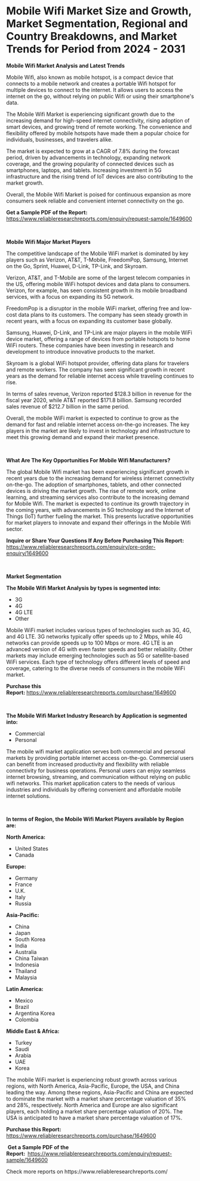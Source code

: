 <p><h1>Mobile Wifi Market Size and Growth, Market Segmentation, Regional and Country Breakdowns, and Market Trends for Period from 2024 -  2031</h1></p><p><strong>Mobile Wifi Market Analysis and Latest Trends</strong></p>
<p><p>Mobile Wifi, also known as mobile hotspot, is a compact device that connects to a mobile network and creates a portable Wifi hotspot for multiple devices to connect to the internet. It allows users to access the internet on the go, without relying on public Wifi or using their smartphone's data.</p><p>The Mobile Wifi Market is experiencing significant growth due to the increasing demand for high-speed internet connectivity, rising adoption of smart devices, and growing trend of remote working. The convenience and flexibility offered by mobile hotspots have made them a popular choice for individuals, businesses, and travelers alike.</p><p>The market is expected to grow at a CAGR of 7.8% during the forecast period, driven by advancements in technology, expanding network coverage, and the growing popularity of connected devices such as smartphones, laptops, and tablets. Increasing investment in 5G infrastructure and the rising trend of IoT devices are also contributing to the market growth.</p><p>Overall, the Mobile Wifi Market is poised for continuous expansion as more consumers seek reliable and convenient internet connectivity on the go.</p></p>
<p><strong>Get a Sample PDF of the Report:&nbsp;</strong> <a href="https://www.reliableresearchreports.com/enquiry/request-sample/1649600">https://www.reliableresearchreports.com/enquiry/request-sample/1649600</a></p>
<p>&nbsp;</p>
<p><strong>Mobile Wifi Major Market Players</strong></p>
<p><p>The competitive landscape of the Mobile WiFi market is dominated by key players such as Verizon, AT&T, T-Mobile, FreedomPop, Samsung, Internet on the Go, Sprint, Huawei, D-Link, TP-Link, and Skyroam. </p><p>Verizon, AT&T, and T-Mobile are some of the largest telecom companies in the US, offering mobile WiFi hotspot devices and data plans to consumers. Verizon, for example, has seen consistent growth in its mobile broadband services, with a focus on expanding its 5G network. </p><p>FreedomPop is a disruptor in the mobile WiFi market, offering free and low-cost data plans to its customers. The company has seen steady growth in recent years, with a focus on expanding its customer base globally. </p><p>Samsung, Huawei, D-Link, and TP-Link are major players in the mobile WiFi device market, offering a range of devices from portable hotspots to home WiFi routers. These companies have been investing in research and development to introduce innovative products to the market. </p><p>Skyroam is a global WiFi hotspot provider, offering data plans for travelers and remote workers. The company has seen significant growth in recent years as the demand for reliable internet access while traveling continues to rise.</p><p>In terms of sales revenue, Verizon reported $128.3 billion in revenue for the fiscal year 2020, while AT&T reported $171.8 billion. Samsung recorded sales revenue of $212.7 billion in the same period.</p><p>Overall, the mobile WiFi market is expected to continue to grow as the demand for fast and reliable internet access on-the-go increases. The key players in the market are likely to invest in technology and infrastructure to meet this growing demand and expand their market presence.</p></p>
<p>&nbsp;</p>
<p><strong>What Are The Key Opportunities For Mobile Wifi Manufacturers?</strong></p>
<p><p>The global Mobile Wifi market has been experiencing significant growth in recent years due to the increasing demand for wireless internet connectivity on-the-go. The adoption of smartphones, tablets, and other connected devices is driving the market growth. The rise of remote work, online learning, and streaming services also contribute to the increasing demand for Mobile Wifi. The market is expected to continue its growth trajectory in the coming years, with advancements in 5G technology and the Internet of Things (IoT) further fueling the market. This presents lucrative opportunities for market players to innovate and expand their offerings in the Mobile Wifi sector.</p></p>
<p><strong>Inquire or Share Your Questions If Any Before Purchasing This Report:</strong> <a href="https://www.reliableresearchreports.com/enquiry/pre-order-enquiry/1649600">https://www.reliableresearchreports.com/enquiry/pre-order-enquiry/1649600</a></p>
<p>&nbsp;</p>
<p><strong>Market Segmentation</strong></p>
<p><strong>The Mobile Wifi Market Analysis by types is segmented into:</strong></p>
<p><ul><li>3G</li><li>4G</li><li>4G LTE</li><li>Other</li></ul></p>
<p><p>Mobile WiFi market includes various types of technologies such as 3G, 4G, and 4G LTE. 3G networks typically offer speeds up to 2 Mbps, while 4G networks can provide speeds up to 100 Mbps or more. 4G LTE is an advanced version of 4G with even faster speeds and better reliability. Other markets may include emerging technologies such as 5G or satellite-based WiFi services. Each type of technology offers different levels of speed and coverage, catering to the diverse needs of consumers in the mobile WiFi market.</p></p>
<p><strong>Purchase this Report:&nbsp;</strong><a href="https://www.reliableresearchreports.com/purchase/1649600">https://www.reliableresearchreports.com/purchase/1649600</a></p>
<p>&nbsp;</p>
<p><strong>The Mobile Wifi Market Industry Research by Application is segmented into:</strong></p>
<p><ul><li>Commercial</li><li>Personal</li></ul></p>
<p><p>The mobile wifi market application serves both commercial and personal markets by providing portable internet access on-the-go. Commercial users can benefit from increased productivity and flexibility with reliable connectivity for business operations. Personal users can enjoy seamless internet browsing, streaming, and communication without relying on public wifi networks. This market application caters to the needs of various industries and individuals by offering convenient and affordable mobile internet solutions.</p></p>
<p>&nbsp;</p>
<p><strong>In terms of Region, the Mobile Wifi Market Players available by Region are:</strong></p>
<p>
    <p> <strong> North America: </strong>
        <ul>
            <li>United States</li>
            <li>Canada</li>
        </ul>
        </p> 
    <p> <strong> Europe: </strong>
        <ul>
            <li>Germany</li>
            <li>France</li>
            <li>U.K.</li>
            <li>Italy</li>
            <li>Russia</li>
        </ul>
        </p> 
    <p> <strong> Asia-Pacific: </strong>
        <ul>
            <li>China</li>
            <li>Japan</li>
            <li>South Korea</li>
            <li>India</li>
            <li>Australia</li>
            <li>China Taiwan</li>
            <li>Indonesia</li>
            <li>Thailand</li>
            <li>Malaysia</li>
        </ul>
        </p> 
    <p> <strong> Latin America: </strong>
        <ul>
            <li>Mexico</li>
            <li>Brazil</li>
            <li>Argentina Korea</li>
            <li>Colombia</li>
        </ul>
        </p> 
    <p> <strong> Middle East & Africa: </strong>
        <ul>
            <li>Turkey</li>
            <li>Saudi</li>
            <li>Arabia</li>
            <li>UAE</li>
            <li>Korea</li>
        </ul>
    </p>
    </p>
<p><p>The mobile WiFi market is experiencing robust growth across various regions, with North America, Asia-Pacific, Europe, the USA, and China leading the way. Among these regions, Asia-Pacific and China are expected to dominate the market with a market share percentage valuation of 35% and 28%, respectively. North America and Europe are also significant players, each holding a market share percentage valuation of 20%. The USA is anticipated to have a market share percentage valuation of 17%.</p></p>
<p><strong>Purchase this Report: </strong><a href="https://www.reliableresearchreports.com/purchase/1649600">https://www.reliableresearchreports.com/purchase/1649600</a></p>
<p>&nbsp;<strong>Get a Sample PDF of the Report:&nbsp;&nbsp;</strong><a href="https://www.reliableresearchreports.com/enquiry/request-sample/1649600">https://www.reliableresearchreports.com/enquiry/request-sample/1649600</a></p>
<p><strong></strong></p>
<p>Check more reports on https://www.reliableresearchreports.com/</p>